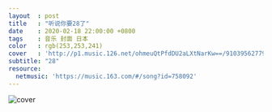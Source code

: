 ```yaml
---
layout  : post
title   : "听说你要28了"
date    : 2020-02-18 22:00:00 +0800
tags    : 音乐 封面 日本
color   : rgb(253,253,241)
cover   : 'http://p1.music.126.net/ohmeuQtPfdDU2aLXtNarKw==/910395627798811.jpg'
subtitle: "28"
resource:
  netmusic: 'https://music.163.com/#/song?id=758092'
---
```


![cover](http://p1.music.126.net/ohmeuQtPfdDU2aLXtNarKw==/910395627798811.jpg)
